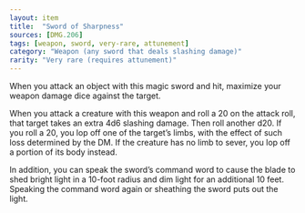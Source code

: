 ```yaml
---
layout: item
title:  "Sword of Sharpness"
sources: [DMG.206]
tags: [weapon, sword, very-rare, attunement]
category: "Weapon (any sword that deals slashing damage)"
rarity: "Very rare (requires attunement)"
---
```


When you attack an object with this magic sword and hit, maximize your weapon damage dice against the target.

When you attack a creature with this weapon and roll a 20 on the attack roll, that target takes an extra 4d6 slashing damage. Then roll another d20. If you roll a 20, you lop off one of the target’s limbs, with the effect of such loss determined by the DM. If the creature has no limb to sever, you lop off a portion of its body instead.

In addition, you can speak the sword’s command word to cause the blade to shed bright light in a 10-foot radius and dim light for an additional 10 feet. Speaking the command word again or sheathing the sword puts out the light.